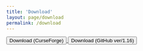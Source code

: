 ```yaml
---
title: 'Download'
layout: page/download
permalink: /download
---
```


<a href='https://curseforge.com/minecraft/customization/ttb'>
    <button id='download-btn' class='curseforge'>
        <i class='fa fa-download'></i> Download (CurseForge)
    </button>
</a>

<a href='https://github.com/tempestsbox/ttb/archive/ver/1.16.zip'>
    <button id='download-btn' class='github'>
        <i class='fa fa-download'></i> Download (GitHub ver/1.16)
    </button>
</a>
